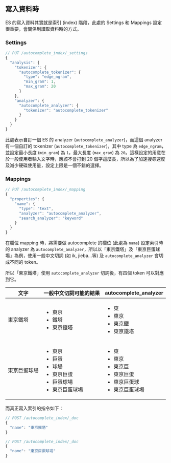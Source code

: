 ## 寫入資料時

ES 的寫入資料其實就是索引 (index) 階段，此處的 Settings 和 Mappings 設定很重要，會關係到讀取資料時的方式。

### Settings

```js
// PUT /autocomplete_index/_settings
{
  "analysis": {
    "tokenizer": {
      "autocomplete_tokenizer": {
        "type": "edge_ngram",
        "min_gram": 1,
        "max_gram": 20
      }
    },
    "analyzer": {
      "autocomplete_analyzer": {
        "tokenizer": "autocomplete_tokenizer"
      }
    }
  }
}
```

此處表示自訂一個 ES 的 analyzer (`autocomplete_analyzer`)，而這個 analyzer 有一個自訂的 tokenizer (`autocomplete_tokenizer`)，其中 type 為 `edge_ngram`，並設定最小長度 (`min_gram`) 為 `1`，最大長度 (`max_gram`) 為 `20`。這樣設定的用意在於一般使用者輸入文字時，應該不會打到 20 個字這麼長，所以為了加速搜尋速度及減少硬碟使用量，設定上限是一個不錯的選擇。

### Mappings

```js
// PUT /autocomplete_index/_mapping
{
  "properties": {
    "name": {
      "type": "text",
      "analyzer": "autocomplete_analyzer",
      "search_analyzer": "keyword"
    }
  }
}
```

在欄位 mapping 時，將需要做 autocomplete 的欄位 (此處為 `name`) 設定索引時的 analyzer 為 `autocomplete_analyzer`，所以以「東京鐵塔」及「東京巨蛋球場」為例，使用一般中文切詞 (如 ik, jieba...等) 及 `autocomplete_analyzer` 會切成不同的 token。

所以「東京鐵塔」使用 `autocomplete_analyzer` 切詞後，有四個 token 可以對應到它。

<table class="table">
    <thead>
        <tr>
            <th>文字</th>
            <th>一般中文切詞可能的結果</th>
            <th>autocomplete_analyzer</th>
        </tr>
    </thead>
    <tbody>
        <tr>
            <td>東京鐵塔</td>
            <td>
                <ul>
                    <li>東京</li>
                    <li>鐵塔</li>
                    <li>東京鐵塔</li>
                </ul>
            </td>
            <td>
                <ul>
                    <li>東</li>
                    <li>東京</li>
                    <li>東京鐵</li>
                    <li>東京鐵塔</li>
                </ul>
            </td>
        </tr>
        <tr>
            <td>東京巨蛋球場</td>
            <td>
                <ul>
                    <li>東京</li>
                    <li>巨蛋</li>
                    <li>球場</li>
                    <li>東京巨蛋</li>
                    <li>巨蛋球場</li>
                    <li>東京巨蛋球場</li>
                </ul>
            </td>
            <td>
                <ul>
                    <li>東</li>
                    <li>東京</li>
                    <li>東京巨</li>
                    <li>東京巨蛋</li>
                    <li>東京巨蛋球</li>
                    <li>東京巨蛋球場</li>
                </ul>
            </td>
        </tr>
    </tbody>
</table>

而真正寫入索引的指令如下：

```js
// POST /autocomplete_index/_doc
{
  "name": "東京鐵塔"
}

// POST /autocomplete_index/_doc
{
  "name": "東京巨蛋球場"
}
```